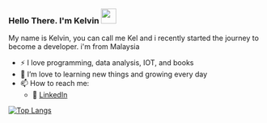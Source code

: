 ### Hello There. I'm Kelvin <img src="https://raw.githubusercontent.com/MartinHeinz/MartinHeinz/master/wave.gif" width="30px">

My name is Kelvin, you can call me Kel and i recently started the journey to become a developer. i'm from Malaysia

- ⚡ I love programming, data analysis, IOT, and books
- 🌱 I’m love to learning new things and growing every day
- 📫 How to reach me: 
    - :office: [LinkedIn](https://www.linkedin.com/in/kel-lee-52a167212/)



[![Top Langs](https://github-readme-stats.vercel.app/api/top-langs/?username=yoloalltheway)](https://github.com/anuraghazra/github-readme-stats)

